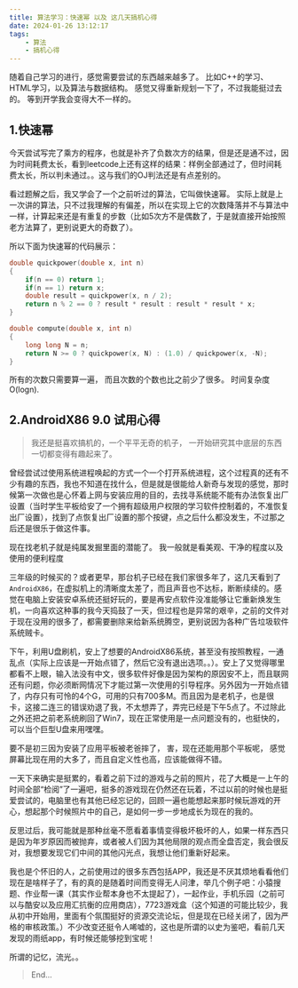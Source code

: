 ```yaml
---
title: 算法学习：快速幂 以及 这几天搞机心得
date: 2024-01-26 13:12:17
tags: 
	- 算法
	- 搞机心得
---
```


随着自己学习的进行，感觉需要尝试的东西越来越多了。
比如C++的学习、HTML学习，以及算法与数据结构。
感觉又得重新规划一下了，不过我能挺过去的。
等到开学我会变得大不一样的。
<!--more-->

## 1.快速幂

今天尝试写完了乘方的程序，也就是补齐了负数次方的结果，但是还是通不过，因为时间耗费太长，看到leetcode上还有这样的结果：样例全部通过了，但时间耗费太长，所以判未通过。。这与我们的OJ判法还是有点差别的。

看过题解之后，我又学会了一个之前听过的算法，它叫做快速幂。
实际上就是上一次讲的算法，只不过我理解的有偏差，所以在实现上它的次数降落并不与算法中一样，计算起来还是有重复的步数（比如5次方不是偶数了，于是就直接开始按照老方法算了，更别说更大的奇数了）。

所以下面为快速幂的代码展示：

```C
double quickpower(double x, int n)
{
    if(n == 0) return 1;
    if(n == 1) return x;
    double result = quickpower(x, n / 2);
    return n % 2 == 0 ? result * result : result * result * x; 
}

double compute(double x, int n)
{
    long long N = n;
    return N >= 0 ? quickpower(x, N) : (1.0) / quickpower(x, -N);
}
```

所有的次数只需要算一遍，
而且次数的个数也比之前少了很多。
时间复杂度O(logn).

## 2.AndroidX86 9.0 试用心得

> 我还是挺喜欢搞机的，一个平平无奇的机子，
> 一开始研究其中底层的东西一切都变得有趣起来了。

曾经尝试过使用系统进程唤起的方式一个一个打开系统进程，这个过程真的还有不少有趣的东西，我也不知道在找什么，但是就是很能给人新奇与发现的感觉，那时候第一次做也是心怀着上网与安装应用的目的，去找寻系统能不能有办法恢复出厂设置（当时学生平板给安了一个拥有超级用户权限的学习软件控制着的，不准恢复出厂设置），找到了点恢复出厂设置的那个按键，点之后什么都没发生，不过那之后还是很乐于做这件事。

现在找老机子就是纯属发掘里面的潜能了。
我一般就是看美观、干净的程度以及使用的便利程度

三年级的时候买的？或者更早，那台机子已经在我们家很多年了，这几天看到了`AndroidX86`，在虚拟机上的清晰度太差了，而且声音也不达标，断断续续的。感觉在电脑上安装安卓系统还挺好玩的，要是再安点软件没准能够让它重新焕发生机，一向喜欢这种事的我今天捣鼓了一天，但过程也是异常的艰辛，之前的文件对于现在没用的很多了，都需要删除来给新系统腾空，更别说因为各种广告垃圾软件系统贼卡。

下午，利用U盘刷机，安上了想要的AndroidX86系统，甚至没有按照教程，一通乱点（实际上应该是一开始点错了，然后它没有退出选项。。）。安上了又觉得哪里都看不上眼，输入法没有中文，很多软件好像是因为架构的原因安不上，而且联网还有问题，你必须断网情况下才能过第一次使用的引导程序。另外因为一开始点错了，内存只有可怜的4个G，可用的只有700多M。而且因为是老机子，也是很卡，这接二连三的错误劝退了我，不太想弄了，弄完已经是下午5点了。不过除此之外还把之前老系统刷回了Win7，现在正常使用是一点问题没有的，也挺快的，可以当个巨型U盘来用嘿嘿。

要不是初三因为安装了应用平板被老爸摔了，
害，现在还能用那个平板呢，
感觉屏幕比现在用的大多了，而且自定义性也高，应该能做得不错。

一天下来确实是挺累的，看着之前下过的游戏与之前的照片，花了大概是一上午的时间全部“检阅”了一遍吧，挺多的游戏现在仍然还在玩着，不过以前的时候也是挺爱尝试的，电脑里也有其他已经忘记的，回顾一遍也能想起来那时候玩游戏的开心，想起那个时候照片中的自己，是如何一步一步地成长为现在的我的。

反思过后，我可能就是那种丝毫不愿看着事情变得极坏极坏的人，如果一样东西只是因为年岁原因而被抛弃，或者被人们因为其他局限的观点而全盘否定，我会很反对，我想要发现它们中间的其他闪光点，我想让他们重新好起来。

我也是个怀旧的人，之前使用过的很多东西包括APP，我还是不厌其烦地看看他们现在是啥样子了，有的真的是随着时间而变得无人问津，举几个例子吧：小猿搜题、作业帮一课（其实作业帮本身也不太提起了），一起作业，手机乐园（之前可以与酷安以及应用汇抗衡的应用商店），7723游戏盒（这个知道的可能比较少，我从初中开始用，里面有个氛围挺好的资源交流论坛，但是现在已经关闭了，因为严格的审核政策。）不少改变还挺令人唏嘘的，这也是所谓的以史为鉴吧，看前几天发现的雨纸app，有时候还能够挖到宝呢！

所谓的记忆，流光。。

>End...
